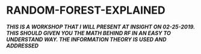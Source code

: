 # RANDOM-FOREST-EXPLAINED
***THIS IS A WORKSHOP THAT I WILL PRESENT AT INSIGHT ON 02-25-2019. 
THIS SHOULD GIVEN YOU THE MATH BEHIND RF IN AN EASY TO UNDERSTAND WAY.
THE INFORMATION THEORY IS USED AND ADDRESSED***
